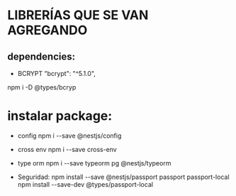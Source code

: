 # LIBRERÍAS QUE SE VAN AGREGANDO

## dependencies:
- BCRYPT
"bcrypt": "^5.1.0",

 npm i -D @types/bcryp

 # instalar package:
- config
npm i --save @nestjs/config

- cross env
npm i --save cross-env

- type orm
npm i --save typeorm pg @nestjs/typeorm

- Seguridad:
npm install --save @nestjs/passport passport passport-local
npm install --save-dev @types/passport-local

